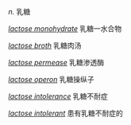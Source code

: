 _n._ 乳糖

_[lactose monohydrate](https://dict.eudic.net/dicts/en/lactose%20monohydrate)_ 乳糖一水合物

_[lactose broth](https://dict.eudic.net/dicts/en/lactose%20broth)_ 乳糖肉汤

_[lactose permease](https://dict.eudic.net/dicts/en/lactose%20permease)_ 乳糖渗透酶

_[lactose operon](https://dict.eudic.net/dicts/en/lactose%20operon)_ 乳糖操纵子

_[lactose intolerance](https://dict.eudic.net/dicts/en/lactose%20intolerance)_ 乳糖不耐症

_[lactose intolerant](https://dict.eudic.net/dicts/en/lactose%20intolerant)_ 患有乳糖不耐症的